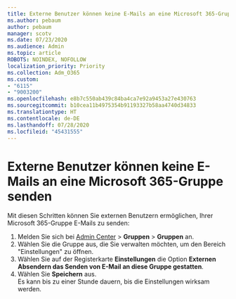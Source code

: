 ```yaml
---
title: Externe Benutzer können keine E-Mails an eine Microsoft 365-Gruppe senden
ms.author: pebaum
author: pebaum
manager: scotv
ms.date: 07/23/2020
ms.audience: Admin
ms.topic: article
ROBOTS: NOINDEX, NOFOLLOW
localization_priority: Priority
ms.collection: Adm_O365
ms.custom:
- "6115"
- "9003200"
ms.openlocfilehash: e8b7c550ab439c84ba4ca7e92a9453a27e430763
ms.sourcegitcommit: b10cea11b4975354b91193327b58aa4740d34833
ms.translationtype: HT
ms.contentlocale: de-DE
ms.lasthandoff: 07/28/2020
ms.locfileid: "45431555"
---
```

# <a name="external-users-cant-send-email-to-microsoft-365-group"></a>Externe Benutzer können keine E-Mails an eine Microsoft 365-Gruppe senden

Mit diesen Schritten können Sie externen Benutzern ermöglichen, Ihrer Microsoft 365-Gruppe E-Mails zu senden:

1. Melden Sie sich bei [Admin Center](https://admin.microsoft.com/) > **Gruppen** > **Gruppen** an.
2. Wählen Sie die Gruppe aus, die Sie verwalten möchten, um den Bereich "Einstellungen" zu öffnen.
3. Wählen Sie auf der Registerkarte **Einstellungen** die Option **Externen Absendern das Senden von E-Mail an diese Gruppe gestatten**.
4. Wählen Sie **Speichern** aus.</br>
    Es kann bis zu einer Stunde dauern, bis die Einstellungen wirksam werden. 
